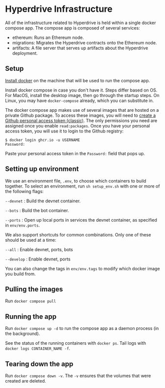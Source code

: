 # Hyperdrive Infrastructure

All of the infrastructure related to Hyperdrive is held within a single docker
compose app. The compose app is composed of several services:
- ethereum: Runs an Ethereum node.
- migrations: Migrates the Hyperdrive contracts onto the Ethereum node.
- artifacts: A file server that serves up artifacts about the Hyperdrive deployment.

## Setup

[Install docker](https://docs.docker.com/engine/install/) on the
machine that will be used to run the compose app.

Install docker compose in case you don't have it. Steps differ based on OS.
For MacOS, install the desktop image, then go through the startup steps.
On Linux, you may have `docker-compose` already, which you can substitute in.

The docker compose app makes use of several images that are hosted on a private Github package. To access
these images, you will need to [create a Github personal access token (classic)](https://docs.github.com/en/authentication/keeping-your-account-and-data-secure/creating-a-personal-access-token#creating-a-personal-access-token-classic).
The only permissions you need are assigned once you enable `read:packages`.
Once you have your personal access token, you will use it to login to the Github registry:

```
$ docker login ghcr.io -u USERNAME
Password:
```

Paste your personal access token in the `Password:` field that pops up.

## Setting up environment

We use an environment file, `.env`, to choose which containers to build together.
To select an environment, run `sh setup_env.sh` with one or more of the following flags:

`--devnet` : Build the devnet container.

`--bots` : Build the bot container.

`--ports` : Open up local ports in services the devnet container, as specified in `env/env.ports`.

We also support shortcuts for common combinations. Only one of these should be used at a time:

`--all` : Enable devnet, ports, bots

`--develop` : Enable devnet, ports

You can also change the tags in `env/env.tags` to modify which docker image you build from.

## Pulling the images

Run `docker compose pull`

## Running the app

Run `docker compose up -d` to run the compose app as a daemon process (in the background).

See the status of the running containers with `docker ps`.
Tail logs with `docker logs CONTAINER_NAME -f`.

## Tearing down the app

Run `docker compose down -v`. The `-v` ensures that the volumes that were
created are deleted.
